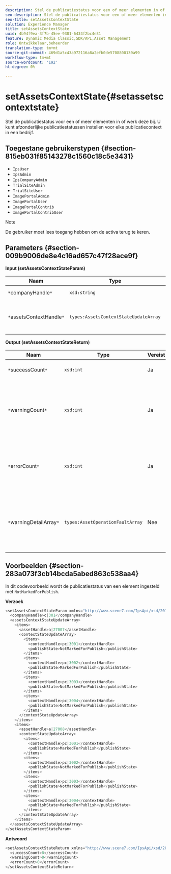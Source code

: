 ```yaml
---
description: Stel de publicatiestatus voor een of meer elementen in of werk deze bij. U kunt afzonderlijke publicatiestatussen instellen voor elke publicatiecontext in een bedrijf.
seo-description: Stel de publicatiestatus voor een of meer elementen in of werk deze bij. U kunt afzonderlijke publicatiestatussen instellen voor elke publicatiecontext in een bedrijf.
seo-title: setAssetsContextState
solution: Experience Manager
title: setAssetsContextState
uuid: 4b94f9ea-3f7b-45ee-9381-6434f2bc4e31
feature: Dynamic Media Classic,SDK/API,Asset Management
role: Ontwikkelaar,beheerder
translation-type: tm+mt
source-git-commit: 469d1a5c43a972116a8a2efb0de5708800130a99
workflow-type: tm+mt
source-wordcount: '192'
ht-degree: 0%

---
```



# setAssetsContextState{#setassetscontextstate}

Stel de publicatiestatus voor een of meer elementen in of werk deze bij. U kunt afzonderlijke publicatiestatussen instellen voor elke publicatiecontext in een bedrijf.

## Toegestane gebruikerstypen {#section-815eb031f85143278c1560c18c5e3431}

* `IpsUser`
* `IpsAdmin`
* `IpsCompanyAdmin`
* `TrialSiteAdmin`
* `TrialSiteUser`
* `ImagePortalAdmin`
* `ImagePortalUser`
* `ImagePortalContrib`
* `ImagePortalContribUser`

>[!NOTE]
>
>De gebruiker moet lees toegang hebben om de activa terug te keren.

## Parameters {#section-009b9006de8e4c16ad657c47f28ace9f}

**Input (setAssetsContextStateParam)**

| Naam | Type | Vereist | Beschrijving |
|---|---|---|---|
| `*`companyHandle`*` | `xsd:string` | Ja | Handgreep aan het bedrijf. |
| `*`assetsContextHandle`*` | `types:AssetsContextStateUpdateArray` | Ja | Een array met elementen en de bijbehorende nieuwe publicatiestatus. |

**Output (setAssetsContextStateReturn)**

| Naam | Type | Vereist | Beschrijving |
|---|---|---|---|
| `*`successCount`*` | `xsd:int` | Ja | Het aantal elementen is gewijzigd. |
| `*`warningCount`*` | `xsd:int` | Ja | Het aantal waarschuwingen dat wordt gegenereerd wanneer de bewerking heeft geprobeerd elementen te wijzigen. |
| `*`errorCount`*` | `xsd:int` | Ja | Het aantal fouten dat is gegenereerd toen de bewerking probeerde elementen te wijzigen. |
| `*`warningDetailArray`*` | `types:AssetOperationFaultArray` | Nee | Array met fouten die door elementen worden gegenereerd wanneer de bewerking probeerde deze te wijzigen. |

## Voorbeelden {#section-283a073f3cb14bcda5abed863c538aa4}

In dit codevoorbeeld wordt de publicatiestatus van een element ingesteld met `NotMarkedForPublish`.

**Verzoek**

```java
<setAssetsContextStateParam xmlns="http://www.scene7.com/IpsApi/xsd/2011-11-04">
  <companyHandle>c|301</companyHandle>
  <assetsContextStateUpdateArray>
    <items>
      <assetHandle>a|27007</assetHandle>
      <contextStateUpdateArray>
        <items>
          <contextHandle>pc|3001</contextHandle>
          <publishState>NotMarkedForPublish</publishState>
        </items>
        <items>
          <contextHandle>pc|3002</contextHandle>
          <publishState>MarkedForPublish</publishState>
        </items>
        <items>
          <contextHandle>pc|3003</contextHandle>
          <publishState>NotMarkedForPublish</publishState>
        </items>
        <items>
          <contextHandle>pc|3004</contextHandle>
          <publishState>NotMarkedForPublish</publishState>
        </items>
      </contextStateUpdateArray>
    </items>
    <items>
      <assetHandle>a|27008</assetHandle>
      <contextStateUpdateArray>
        <items>
          <contextHandle>pc|3001</contextHandle>
          <publishState>MarkedForPublish</publishState>
        </items>
        <items>
          <contextHandle>pc|3002</contextHandle>
          <publishState>NotMarkedForPublish</publishState>
        </items>
        <items>
          <contextHandle>pc|3003</contextHandle>
          <publishState>NotMarkedForPublish</publishState>
        </items>
        <items>
          <contextHandle>pc|3004</contextHandle>
          <publishState>MarkedForPublish</publishState>
        </items>
      </contextStateUpdateArray>
    </items>
  </assetsContextStateUpdateArray>
</setAssetsContextStateParam>
```

**Antwoord**

```java
<setAssetsContextStateReturn xmlns="http://www.scene7.com/IpsApi/xsd/2011-11-04-beta">
  <successCount>8</successCount>
  <warningCount>0</warningCount>
  <errorCount>0</errorCount>
</setAssetsContextStateReturn>
```

